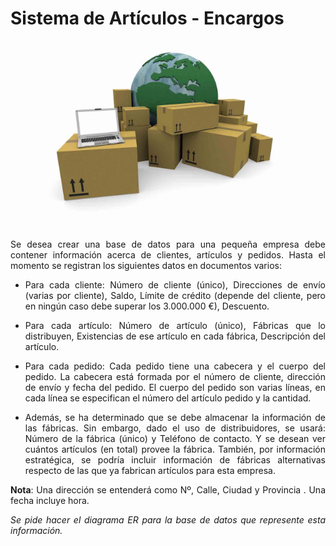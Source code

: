 <div align="justify">

# Sistema de Artículos - Encargos

<div align="center">
<img src="img/articulos-proveedores.png" width="400px"/>
</div>


Se desea crear una base de datos para una pequeña empresa debe contener información acerca de clientes, artículos y
pedidos.
Hasta el momento se registran los siguientes datos en documentos varios:
 - Para cada cliente: Número de cliente (único), Direcciones de envío (varias por cliente), Saldo, Límite de crédito (depende del cliente, pero en ningún caso debe superar los 3.000.000 €), Descuento.
 - Para cada artículo: Número de artículo (único), Fábricas que lo distribuyen, Existencias de ese artículo en cada fábrica, Descripción del artículo.
- Para cada pedido: Cada pedido tiene una cabecera y el cuerpo del pedido. La cabecera está formada por el número de cliente, dirección de envío y fecha del pedido. El cuerpo del pedido son varias líneas, en
cada línea se especifican el número del artículo pedido y la cantidad.

- Además, se ha determinado que se debe almacenar la información de las fábricas. Sin embargo, dado el
uso de distribuidores, se usará: Número de la fábrica (único) y Teléfono de contacto. Y se desean ver cuántos artículos (en total) provee la fábrica. También, por información estratégica, se podría incluir información de fábricas alternativas respecto de las que ya fabrican artículos para esta empresa.

__Nota__: Una dirección se entenderá como Nº, Calle, Ciudad y Provincia . Una fecha incluye hora.

_Se pide hacer el diagrama ER para la base de datos que represente esta información._

<!--
<details>
      <summary>PULSA PARA VER LA SOLUCIÓN</summary>

  __Paso 1__:    
  </br>
  <img src="img/articulos-encargo.drawio.png">
  </br>

  __Solución 1__:
  
  </br>
  <img src="img/articulos-encargo-solucion-1.drawio.png">
  </br>
  
  __Solución 2__:
  
  </br>
  <img src="img/articulos-encargo-solucion-2.drawio.png">
  </br>
  
</details>
-->

</div>